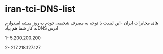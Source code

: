 # iran-tci-DNS-list


 های مخابرات ایران -این لیست با توجه به مصرف شخصی خودم به روز میشه امیدوارم به کار شما هم بیادDNS آدرس 
 
	
1-	5.200.200.200


2-	217.218.127.127
